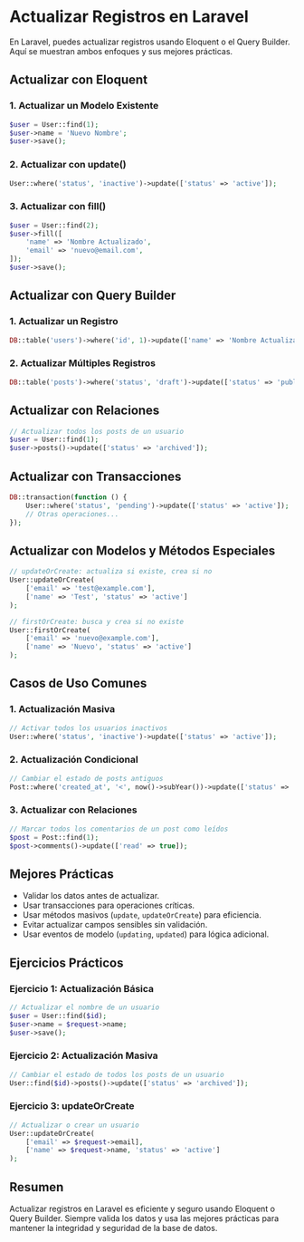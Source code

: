 # Actualizar Registros en Laravel

En Laravel, puedes actualizar registros usando Eloquent o el Query Builder. Aquí se muestran ambos enfoques y sus mejores prácticas.

## Actualizar con Eloquent

### 1. Actualizar un Modelo Existente

```php
$user = User::find(1);
$user->name = 'Nuevo Nombre';
$user->save();
```

### 2. Actualizar con update()

```php
User::where('status', 'inactive')->update(['status' => 'active']);
```

### 3. Actualizar con fill()

```php
$user = User::find(2);
$user->fill([
    'name' => 'Nombre Actualizado',
    'email' => 'nuevo@email.com',
]);
$user->save();
```

## Actualizar con Query Builder

### 1. Actualizar un Registro

```php
DB::table('users')->where('id', 1)->update(['name' => 'Nombre Actualizado']);
```

### 2. Actualizar Múltiples Registros

```php
DB::table('posts')->where('status', 'draft')->update(['status' => 'published']);
```

## Actualizar con Relaciones

```php
// Actualizar todos los posts de un usuario
$user = User::find(1);
$user->posts()->update(['status' => 'archived']);
```

## Actualizar con Transacciones

```php
DB::transaction(function () {
    User::where('status', 'pending')->update(['status' => 'active']);
    // Otras operaciones...
});
```

## Actualizar con Modelos y Métodos Especiales

```php
// updateOrCreate: actualiza si existe, crea si no
User::updateOrCreate(
    ['email' => 'test@example.com'],
    ['name' => 'Test', 'status' => 'active']
);

// firstOrCreate: busca y crea si no existe
User::firstOrCreate(
    ['email' => 'nuevo@example.com'],
    ['name' => 'Nuevo', 'status' => 'active']
);
```

## Casos de Uso Comunes

### 1. Actualización Masiva

```php
// Activar todos los usuarios inactivos
User::where('status', 'inactive')->update(['status' => 'active']);
```

### 2. Actualización Condicional

```php
// Cambiar el estado de posts antiguos
Post::where('created_at', '<', now()->subYear())->update(['status' => 'archived']);
```

### 3. Actualizar con Relaciones

```php
// Marcar todos los comentarios de un post como leídos
$post = Post::find(1);
$post->comments()->update(['read' => true]);
```

## Mejores Prácticas

-   Validar los datos antes de actualizar.
-   Usar transacciones para operaciones críticas.
-   Usar métodos masivos (`update`, `updateOrCreate`) para eficiencia.
-   Evitar actualizar campos sensibles sin validación.
-   Usar eventos de modelo (`updating`, `updated`) para lógica adicional.

## Ejercicios Prácticos

### Ejercicio 1: Actualización Básica

```php
// Actualizar el nombre de un usuario
$user = User::find($id);
$user->name = $request->name;
$user->save();
```

### Ejercicio 2: Actualización Masiva

```php
// Cambiar el estado de todos los posts de un usuario
User::find($id)->posts()->update(['status' => 'archived']);
```

### Ejercicio 3: updateOrCreate

```php
// Actualizar o crear un usuario
User::updateOrCreate(
    ['email' => $request->email],
    ['name' => $request->name, 'status' => 'active']
);
```

## Resumen

Actualizar registros en Laravel es eficiente y seguro usando Eloquent o Query Builder. Siempre valida los datos y usa las mejores prácticas para mantener la integridad y seguridad de la base de datos.
